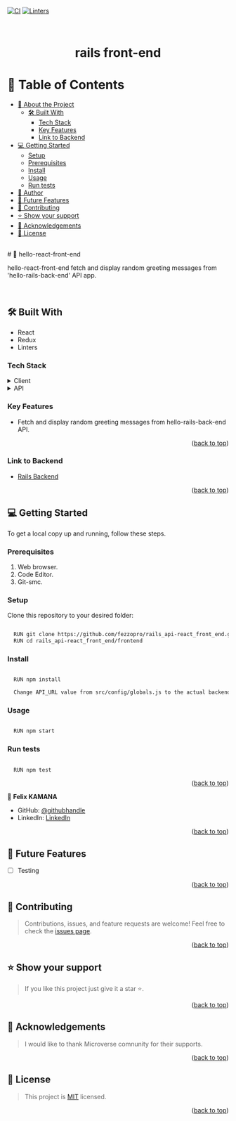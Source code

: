 [![CI](https://github.com/fezzopro/rails_api-react_front_end/actions/workflows/ci.yml/badge.svg)](https://github.com/fezzopro/rails_api-react_front_end/actions/workflows/ci.yml) [![Linters](https://github.com/fezzopro/rails_api-react_front_end/actions/workflows/linters.yml/badge.svg)](https://github.com/fezzopro/rails_api-react_front_end/actions/workflows/linters.yml)

<a name="readme-top"></a>

<div align="center">

  <br/>
  <h1>rails front-end</h1>

</div>

# 📗 Table of Contents

- [📖 About the Project](#📖-hello-react-front-end)
  - [🛠 Built With](#🛠-built-with)
    - [Tech Stack](#tech-stack)
    - [Key Features](#key-features)
    - [Link to Backend](#link-to-backend)
- [💻 Getting Started](#💻-getting-started)
  - [Setup](#setup)
  - [Prerequisites](#prerequisites)
  - [Install](#install)
  - [Usage](#usage)
  - [Run tests](#run-tests)
- [👥 Author](#👥-author)
- [🔭 Future Features](#🔭-future-features)
- [🤝 Contributing](#🤝-contributing)
- [⭐️ Show your support](#⭐️-support)
- [🙏 Acknowledgements](#🙏-acknowledgements)
- [📝 License](#📝-license)

<br>
# 📖 hello-react-front-end

hello-react-front-end fetch and display random greeting messages from 'hello-rails-back-end' API app.

<br>

## 🛠 Built With
- React
- Redux
- Linters

### Tech Stack
<details>
  <summary>Client</summary>
  <ul>
    <li><a href="https://create-react-app.dev/docs/getting-started/">React</a></li>
    <li><a href="https://redux.js.org/">Redux</a></li>
  </ul>
</details>
<details>
  <summary>API</summary>
  <ul>
    <li><a href="https://github.com/fezzopro/rails_api-back_end/tree/set-up-project">hello-rails-back-end API</a></li>
  </ul>
</details>

### Key Features
- Fetch and display random greeting messages from hello-rails-back-end API.
<p align="right">(<a href="#readme-top">back to top</a>)</p>

### Link to Backend
- [Rails Backend](https://github.com/fezzopro/rails_api-back_end/tree/set-up-project)
<p align="right">(<a href="#readme-top">back to top</a>)</p>

## 💻 Getting Started

To get a local copy up and running, follow these steps.

### Prerequisites

1. Web browser.
2. Code Editor.
3. Git-smc.

### Setup

Clone this repository to your desired folder:

```sh

  RUN git clone https://github.com/fezzopro/rails_api-react_front_end.git
  RUN cd rails_api-react_front_end/frontend

```

### Install

```sh

  RUN npm install

  Change API_URL value from src/config/globals.js to the actual backend URL

```

### Usage

```sh

  RUN npm start

```

### Run tests

```sh

  RUN npm test

```

<p align="right">(<a href="#readme-top">back to top</a>)</p>

👤 **Felix KAMANA**

- GitHub: [@githubhandle](https://github.com/fezzopro)
- LinkedIn: [LinkedIn](https://www.linkedin.com/in/kamana-felix/)

<p align="right">(<a href="#readme-top">back to top</a>)</p>

## 🔭 Future Features
- [ ] Testing
<p align="right">(<a href="#readme-top">back to top</a>)</p>

## 🤝 Contributing
> Contributions, issues, and feature requests are welcome!
Feel free to check the [issues page](https://github.com/fezzopro/rails_api-react_front_end/issues).
<p align="right">(<a href="#readme-top">back to top</a>)</p>


## ⭐️ Show your support
>If you like this project just give it a star ⭐️.
<p align="right">(<a href="#readme-top">back to top</a>)</p>

## 🙏 Acknowledgements
>I would like to thank Microverse comnunity for their supports.
<p align="right">(<a href="#readme-top">back to top</a>)</p>

## 📝 License
>This project is [MIT](./frontend/LICENSE) licensed.
<p align="right">(<a href="#readme-top">back to top</a>)</p>
